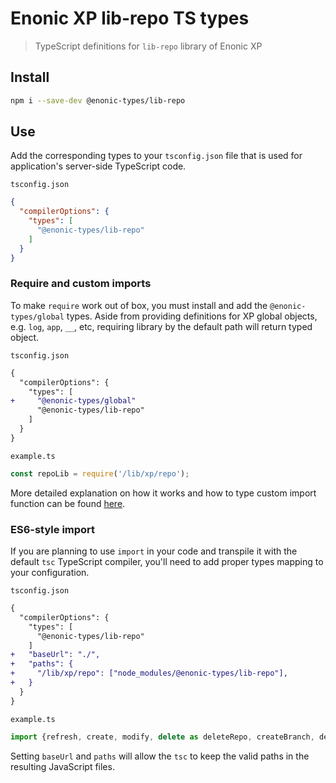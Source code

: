 # Enonic XP lib-repo TS types

> TypeScript definitions for `lib-repo` library of Enonic XP

## Install

```bash
npm i --save-dev @enonic-types/lib-repo
```

## Use

Add the corresponding types to your `tsconfig.json` file that is used for application's server-side TypeScript code.

`tsconfig.json`

```json
{
  "compilerOptions": {
    "types": [
      "@enonic-types/lib-repo"
    ]
  }
}
```

### Require and custom imports

To make `require` work out of box, you must install and add the `@enonic-types/global` types. Aside from providing definitions for XP global
objects, e.g. `log`, `app`, `__`, etc, requiring library by the default path will return typed object.

`tsconfig.json`

```diff
{
  "compilerOptions": {
    "types": [
+     "@enonic-types/global"
      "@enonic-types/lib-repo"
    ]
  }
}
```

`example.ts`

```ts
const repoLib = require('/lib/xp/repo');
```

More detailed explanation on how it works and how to type custom import function can be
found [here](https://github.com/enonic/xp/tree/master/modules/lib/typescript/README.md).

### ES6-style import

If you are planning to use `import` in your code and transpile it with the default `tsc` TypeScript compiler, you'll need to add proper
types mapping to your configuration.

`tsconfig.json`

```diff
{
  "compilerOptions": {
    "types": [
      "@enonic-types/lib-repo"
    ]
+   "baseUrl": "./",
+   "paths": {
+     "/lib/xp/repo": ["node_modules/@enonic-types/lib-repo"],
+   }
  }
}
```

`example.ts`

```ts
import {refresh, create, modify, delete as deleteRepo, createBranch, deleteBranch, modify, getBinary} from '/lib/xp/repo';
```

Setting `baseUrl` and `paths` will allow the `tsc` to keep the valid paths in the resulting JavaScript files.
